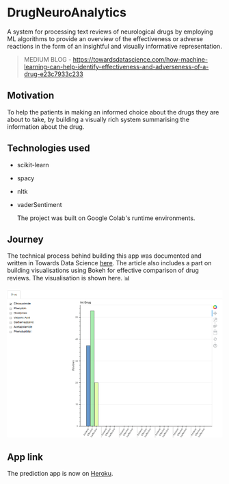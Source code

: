 # DrugNeuroAnalytics

A system for processing text reviews of neurological drugs by employing ML algorithms to provide an overview of the effectiveness or adverse reactions in the form of an insightful and visually informative representation.

> MEDIUM BLOG - https://towardsdatascience.com/how-machine-learning-can-help-identify-effectiveness-and-adverseness-of-a-drug-e23c7933c233 

## Motivation

To help the patients in making an informed choice about the drugs they are about to take, by building a visually rich system summarising the information about the drug.

## Technologies used

* scikit-learn
* spacy
* nltk
* vaderSentiment
    
    The project was built on Google Colab's runtime environments.
    
## Journey

The technical process behind building this app was documented and written in Towards Data Science [here](https://towardsdatascience.com/how-machine-learning-can-help-identify-effectiveness-and-adverseness-of-a-drug-e23c7933c233).
The article also includes a part on building visualisations using Bokeh for effective comparison of drug reviews. The visualisation is shown here. :bar_chart:

![here](https://github.com/DipenChawla/DrugNeuroAnalytics/blob/master/finaleeeeeeestt.gif)

## App link

The prediction app is now on [Heroku](https://we-care-neuro.herokuapp.com/prediction).
